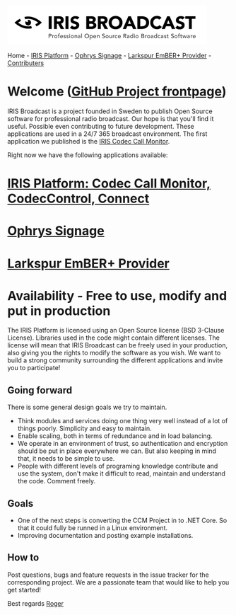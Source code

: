 ![IRIS Broadcast](logo-iris.png)

Home - [IRIS Platform](README_IRIS.md) - [Ophrys Signage](ophrys/README.md) - [Larkspur EmBER+ Provider](larkspur/README.md) - [Contributers](README_CONTRIBUTERS.md)

# Welcome ([GitHub Project frontpage](http://github.com/irisbroadcast))
IRIS Broadcast is a project founded in Sweden to publish Open Source software for professional radio broadcast. Our hope is that you'll find it useful. Possible even contributing to future development. These applications are used in a 24/7 365 broadcast environment. The first application we published is the [IRIS Codec Call Monitor](README_IRIS.md).

Right now we have the following applications available:

# [IRIS Platform: Codec Call Monitor, CodecControl, Connect](README_IRIS.md)

# [Ophrys Signage](ophrys/README.md)

# [Larkspur EmBER+ Provider](larkspur/README.md)

# Availability - Free to use, modify and put in production
The IRIS Platform is licensed using an Open Source license (BSD 3-Clause License). Libraries used in the code might contain different licenses. The license will mean that IRIS Broadcast can be freely used in your production, also giving you the rights to modify the software as you wish. We want to build a strong community surrounding the different applications and invite you to participate!

## Going forward
There is some general design goals we try to maintain.
- Think modules and services doing one thing very well instead of a lot of things poorly. Simplicity and easy to maintain.
- Enable scaling, both in terms of redundance and in load balancing.
- We operate in an environment of trust, so authentication and encryption should be put in place everywhere we can. But also keeping in mind that, it needs to be simple to use.
- People with different levels of programing knowledge contribute and use the system, don't make it difficult to read, maintain and understand the code. Comment freely.

## Goals
- One of the next steps is converting the CCM Project in to .NET Core. So that it could fully be runned in a Linux environment.
- Improving documentation and posting example installations.

## How to
Post questions, bugs and feature requests in the issue tracker for the corresponding project. We are a passionate team that would like to help you get started!

Best regards
[Roger](https://github.com/Roog)
